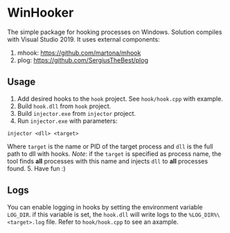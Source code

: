 # WinHooker

The simple package for hooking processes on Windows. Solution compiles with Visual Studio 2019. It uses external components:
1. mhook: https://github.com/martona/mhook
2. plog: https://github.com/SergiusTheBest/plog

## Usage

1. Add desired hooks to the `hook` project. See `hook/hook.cpp` with example.
2. Build `hook.dll` from `hook` project.
3. Build `injector.exe` from `injector` project.
4. Run `injector.exe` with parameters:
```
injector <dll> <target>
```
Where `target` is the name or PID of the target process and `dll` is the full path to dll with hooks.
_Note_: if the `target` is specified as process name, the tool finds __all__ processes with this name and injects `dll` to __all__ processes found.
5. Have fun :)

## Logs

You can enable logging in hooks by setting the environment variable `LOG_DIR`. if this variable is set, the `hook.dll` will write logs to the `%LOG_DIR%\<target>.log` file. Refer to `hook/hook.cpp` to see an axample.
